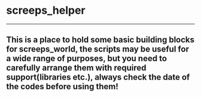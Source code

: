 # screeps_helper
---
This is a place to hold some basic building blocks for screeps_world, the scripts may be useful for a wide range of purposes, but you need to carefully arrange them with required support(libraries etc.), always check the date of the codes before using them!
---
